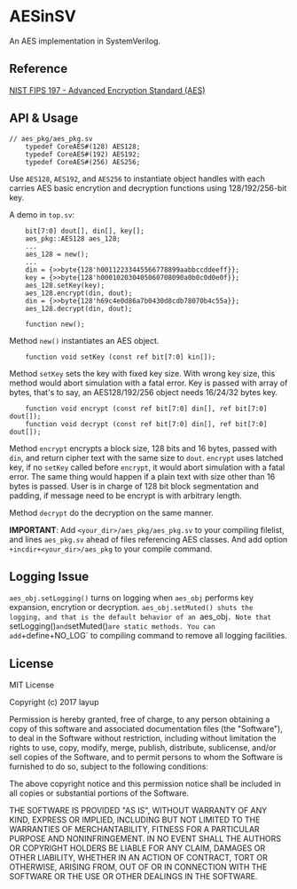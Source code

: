 # AESinSV

An AES implementation in SystemVerilog.

## Reference

[NIST FIPS 197 - Advanced Encryption Standard (AES)](http://nvlpubs.nist.gov/nistpubs/FIPS/NIST.FIPS.197.pdf)

## API & Usage

```
// aes_pkg/aes_pkg.sv
    typedef CoreAES#(128) AES128;
    typedef CoreAES#(192) AES192;
    typedef CoreAES#(256) AES256;
```

Use `AES128`, `AES192`, and `AES256` to instantiate object handles with each carries AES basic encrytion and decryption functions using 128/192/256-bit key.

A demo in `top.sv`:

```
    bit[7:0] dout[], din[], key[];
    aes_pkg::AES128 aes_128;
    ...
    aes_128 = new();
    ...
    din = {>>byte{128'h00112233445566778899aabbccddeeff}};
    key = {>>byte{128'h000102030405060708090a0b0c0d0e0f}};
    aes_128.setKey(key);
    aes_128.encrypt(din, dout);
    din = {>>byte{128'h69c4e0d86a7b0430d8cdb78070b4c55a}};
    aes_128.decrypt(din, dout);
```

```
    function new();
```

Method `new()` instantiates an AES object.


```
    function void setKey (const ref bit[7:0] kin[]);
```

Method `setKey` sets the key with fixed key size. With wrong key size, this method would abort simulation with a fatal error. Key is passed with array of bytes, that's to say, an AES128/192/256 object needs 16/24/32 bytes key.

```
    function void encrypt (const ref bit[7:0] din[], ref bit[7:0] dout[]);
    function void decrypt (const ref bit[7:0] din[], ref bit[7:0] dout[]);
```

Method `encrypt` encrypts a block size, 128 bits and 16 bytes,  passed with `din`, and return cipher text with the same size to `dout`. `encrypt` uses latched key, if no `setKey` called before `encrypt`, it would abort simulation with a fatal error. The same thing would happen if a plain text with size other than 16 bytes is passed. User is in charge of 128 bit block segmentation and padding, if message need to be encrypt is with arbitrary length.

Method `decrypt` do the decryption on the same manner.

**IMPORTANT**: Add `<your_dir>/aes_pkg/aes_pkg.sv` to your compiling filelist, and lines `aes_pkg.sv` ahead of files referencing AES classes. And add option `+incdir+<your_dir>/aes_pkg` to your compile command. 

## Logging Issue

`aes_obj.setLogging()` turns on logging when `aes_obj` performs key expansion, encrytion or decryption. 
`aes_obj.setMuted() shuts the logging, and that is the default behavior of an `aes_obj`.
Note that `setLogging()` and `setMuted()` are static methods.
You can add `+define+NO_LOG` to compiling command to remove all logging facilities.

## License

MIT License

Copyright (c) 2017 layup

Permission is hereby granted, free of charge, to any person obtaining a copy
of this software and associated documentation files (the "Software"), to deal
in the Software without restriction, including without limitation the rights
to use, copy, modify, merge, publish, distribute, sublicense, and/or sell
copies of the Software, and to permit persons to whom the Software is
furnished to do so, subject to the following conditions:

The above copyright notice and this permission notice shall be included in all
copies or substantial portions of the Software.

THE SOFTWARE IS PROVIDED "AS IS", WITHOUT WARRANTY OF ANY KIND, EXPRESS OR
IMPLIED, INCLUDING BUT NOT LIMITED TO THE WARRANTIES OF MERCHANTABILITY,
FITNESS FOR A PARTICULAR PURPOSE AND NONINFRINGEMENT. IN NO EVENT SHALL THE
AUTHORS OR COPYRIGHT HOLDERS BE LIABLE FOR ANY CLAIM, DAMAGES OR OTHER
LIABILITY, WHETHER IN AN ACTION OF CONTRACT, TORT OR OTHERWISE, ARISING FROM,
OUT OF OR IN CONNECTION WITH THE SOFTWARE OR THE USE OR OTHER DEALINGS IN THE
SOFTWARE.

